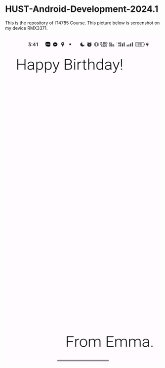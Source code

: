 # HUST-Android-Development-2024.1
This is the repository of IT4785 Course.
This picture below is screenshot on my device RMX3371.

<img src="Screenshot.jfif" alt="Mô tả hình ảnh" width="600" height="1066,67">

